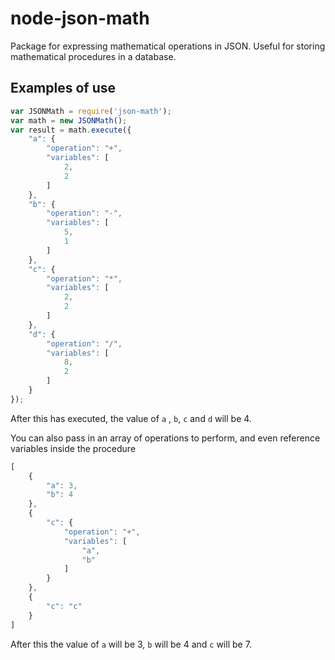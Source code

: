 # node-json-math
Package for expressing mathematical operations in JSON. Useful for storing mathematical procedures in a database.
## Examples of use
```javascript
var JSONMath = require('json-math');
var math = new JSONMath();
var result = math.execute({
	"a": {
		"operation": "+",
		"variables": [
			2,
			2
		]
	},
	"b": {
		"operation": "-",
		"variables": [
			5,
			1
		]
	},
	"c": {
		"operation": "*",
		"variables": [
			2,
			2
		]
	},
	"d": {
		"operation": "/",
		"variables": [
			8,
			2
		]
	}
});
```
After this has executed, the value of `a` , `b`, `c` and `d` will be 4.

You can also pass in an array of operations to perform, and even reference variables inside the procedure
``` javascript
[
	{
		"a": 3,
		"b": 4
	},
	{
		"c": {
			"operation": "+",
			"variables": [
				"a",
				"b"
			]
		}
	},
	{
		"c": "c"
	}
]
```
After this the value of `a` will be 3, `b` will be 4 and `c` will be 7.
